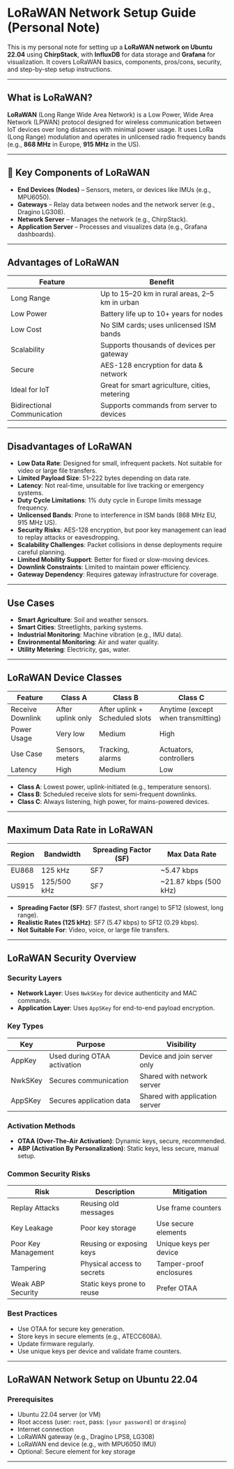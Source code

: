 #  LoRaWAN Network Setup Guide (Personal Note)

This is my personal note for setting up a **LoRaWAN network on Ubuntu 22.04** using **ChirpStack**, with **InfluxDB** for data storage and **Grafana** for visualization. It covers LoRaWAN basics, components, pros/cons, security, and step-by-step setup instructions.

---

##  What is LoRaWAN?

**LoRaWAN** (Long Range Wide Area Network) is a Low Power, Wide Area Network (LPWAN) protocol designed for wireless communication between IoT devices over long distances with minimal power usage. It uses LoRa (Long Range) modulation and operates in unlicensed radio frequency bands (e.g., **868 MHz** in Europe, **915 MHz** in the US).

---

## 🔧 Key Components of LoRaWAN

- **End Devices (Nodes)** – Sensors, meters, or devices like IMUs (e.g., MPU6050).
- **Gateways** – Relay data between nodes and the network server (e.g., Dragino LG308).
- **Network Server** – Manages the network (e.g., ChirpStack).
- **Application Server** – Processes and visualizes data (e.g., Grafana dashboards).

---

##  Advantages of LoRaWAN

| Feature                  | Benefit                                         |
|--------------------------|--------------------------------------------------|
|  Long Range             | Up to 15–20 km in rural areas, 2–5 km in urban   |
|  Low Power              | Battery life up to 10+ years for nodes           |
|  Low Cost               | No SIM cards; uses unlicensed ISM bands          |
|  Scalability            | Supports thousands of devices per gateway        |
|  Secure                 | AES-128 encryption for data & network            |
|  Ideal for IoT          | Great for smart agriculture, cities, metering    |
| Bidirectional Communication | Supports commands from server to devices |

---

##  Disadvantages of LoRaWAN

- **Low Data Rate**: Designed for small, infrequent packets. Not suitable for video or large file transfers.
- **Limited Payload Size**: 51–222 bytes depending on data rate.
- **Latency**: Not real-time, unsuitable for live tracking or emergency systems.
- **Duty Cycle Limitations**: 1% duty cycle in Europe limits message frequency.
- **Unlicensed Bands**: Prone to interference in ISM bands (868 MHz EU, 915 MHz US).
- **Security Risks**: AES-128 encryption, but poor key management can lead to replay attacks or eavesdropping.
- **Scalability Challenges**: Packet collisions in dense deployments require careful planning.
- **Limited Mobility Support**: Better for fixed or slow-moving devices.
- **Downlink Constraints**: Limited to maintain power efficiency.
- **Gateway Dependency**: Requires gateway infrastructure for coverage.

---

##  Use Cases

- **Smart Agriculture**: Soil and weather sensors.
- **Smart Cities**: Streetlights, parking systems.
- **Industrial Monitoring**: Machine vibration (e.g., IMU data).
- **Environmental Monitoring**: Air and water quality.
- **Utility Metering**: Electricity, gas, water.

---

##  LoRaWAN Device Classes

| Feature            | Class A                     | Class B                      | Class C                      |
|--------------------|-----------------------------|------------------------------|------------------------------|
| Receive Downlink   | After uplink only           | After uplink + Scheduled slots | Anytime (except when transmitting) |
| Power Usage        | Very low                    | Medium                       | High                         |
| Use Case           | Sensors, meters             | Tracking, alarms             | Actuators, controllers       |
| Latency            | High                        | Medium                       | Low                          |

- **Class A**: Lowest power, uplink-initiated (e.g., temperature sensors).
- **Class B**: Scheduled receive slots for semi-frequent downlinks.
- **Class C**: Always listening, high power, for mains-powered devices.

---

##  Maximum Data Rate in LoRaWAN

| Region | Bandwidth | Spreading Factor (SF) | Max Data Rate            |
|--------|-----------|------------------------|---------------------------|
| EU868  | 125 kHz   | SF7                    | ~5.47 kbps                |
| US915  | 125/500 kHz | SF7                  | ~21.87 kbps (500 kHz)     |

- **Spreading Factor (SF)**: SF7 (fastest, short range) to SF12 (slowest, long range).
- **Realistic Rates (125 kHz)**: SF7 (5.47 kbps) to SF12 (0.29 kbps).
- **Not Suitable For**: Video, voice, or large file transfers.

---

##  LoRaWAN Security Overview

### Security Layers

- **Network Layer**: Uses `NwkSKey` for device authenticity and MAC commands.
- **Application Layer**: Uses `AppSKey` for end-to-end payload encryption.

### Key Types

| Key     | Purpose                        | Visibility                        |
|---------|--------------------------------|-----------------------------------|
| AppKey  | Used during OTAA activation    | Device and join server only       |
| NwkSKey | Secures communication          | Shared with network server        |
| AppSKey | Secures application data       | Shared with application server    |

### Activation Methods

- **OTAA (Over-The-Air Activation)**: Dynamic keys, secure, recommended.
- **ABP (Activation By Personalization)**: Static keys, less secure, manual setup.

### Common Security Risks

| Risk           | Description                  | Mitigation                        |
|----------------|------------------------------|------------------------------------|
| Replay Attacks | Reusing old messages         | Use frame counters                 |
| Key Leakage    | Poor key storage             | Use secure elements                |
| Poor Key Management | Reusing or exposing keys | Unique keys per device             |
| Tampering      | Physical access to secrets   | Tamper-proof enclosures            |
| Weak ABP Security | Static keys prone to reuse | Prefer OTAA                        |

### Best Practices

- Use OTAA for secure key generation.
- Store keys in secure elements (e.g., ATECC608A).
- Update firmware regularly.
- Use unique keys per device and validate frame counters.

---

##  LoRaWAN Network Setup on Ubuntu 22.04

### Prerequisites

- Ubuntu 22.04 server (or VM)
- Root access (user: `root`, pass: `[your password]` or `dragino`)
- Internet connection
- LoRaWAN gateway (e.g., Dragino LPS8, LG308)
- LoRaWAN end device (e.g., with MPU6050 IMU)
- Optional: Secure element for key storage

---
